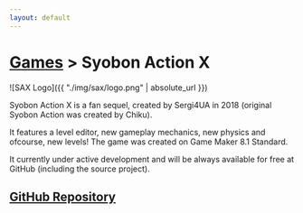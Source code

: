 ```yaml
---
layout: default
---
```


# [Games](../) > Syobon Action X

![SAX Logo]({{ "./img/sax/logo.png" | absolute_url }})

Syobon Action X is a fan sequel, created by Sergi4UA in 2018 (original Syobon Action was created by Chiku). 

It features a level editor, new gameplay mechanics, new physics and ofcourse, new levels! The game was created on Game Maker 8.1 Standard.

It currently under active development and will be always available for free at GitHub (including the source project).

## [GitHub Repository](https://github.com/sergi4ua/SyobonActionX)
